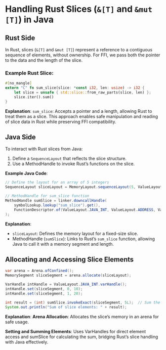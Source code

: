 # Handling Rust Slices (`&[T]` and `&mut [T]`) in Java

## Rust Side

In Rust, slices (`&[T]` and `&mut [T]`) represent a reference to a contiguous sequence of elements, without ownership. For FFI, we pass both the pointer to the data and the length of the slice.

### Example Rust Slice:
```rust
#[no_mangle]
extern "C" fn sum_slice(slice: *const i32, len: usize) -> i32 {
    let slice = unsafe { std::slice::from_raw_parts(slice, len) };
    slice.iter().sum()
}
```

**Explanation**:
`sum_slice`: Accepts a pointer and a length, allowing Rust to treat them as a slice. This approach enables safe manipulation and reading of slice data in Rust while preserving FFI compatibility.

## Java Side

To interact with Rust slices from Java:
1. Define a `SequenceLayout` that reflects the slice structure.
2. Use a MethodHandle to invoke Rust’s functions on the slice.

**Example Java Code**:
```java
// Define the layout for an array of 5 integers
SequenceLayout sliceLayout = MemoryLayout.sequenceLayout(5, ValueLayout.JAVA_INT);

// MethodHandle for sum_slice function
MethodHandle sumSlice = linker.downcallHandle(
    symbolLookup.lookup("sum_slice").get(),
    FunctionDescriptor.of(ValueLayout.JAVA_INT, ValueLayout.ADDRESS, ValueLayout.JAVA_LONG)
);
```
**Explanation**:
- `sliceLayout`: Defines the memory layout for a fixed-size slice.
- MethodHandle (`sumSlice`): Links to Rust’s `sum_slice` function, allowing Java to call it with a memory segment and length.

## Allocating and Accessing Slice Elements
```java
var arena = Arena.ofConfined();
MemorySegment sliceSegment = arena.allocate(sliceLayout);

VarHandle intHandle = ValueLayout.JAVA_INT.varHandle();
intHandle.set(sliceSegment, 0, 10);
intHandle.set(sliceSegment, 1, 20);

int result = (int) sumSlice.invokeExact(sliceSegment, 5L);  // Sum the slice
System.out.println("Sum of slice elements: " + result);
```

**Explanation**:
**Arena Allocation**: Allocates the slice’s memory in an arena for safe usage.

**Setting and Summing Elements**: Uses VarHandles for direct element access and sumSlice for calculating the sum, bridging Rust’s slice handling with Java effectively.



